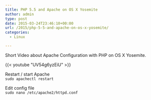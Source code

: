```yaml
---
title: PHP 5.5 and Apache on OS X Yosemite
author: admin
type: post
date: 2015-03-24T23:46:10+00:00
url: /2015/php-5-5-and-apache-on-os-x-yosemite/
categories:
  - Linux

---
```

Short Video about Apache Configuration with PHP on OS X Yosemite.  

<!--more-->

{{< youtube "UV54g6yzEiU" >}}

Restart / start Apache  
`sudo apachectl restart` 

Edit config file  
`sudo nano /etc/apache2/httpd.conf`